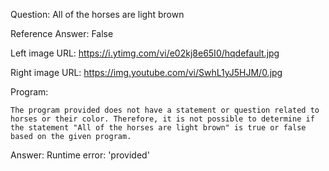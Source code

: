 Question: All of the horses are light brown

Reference Answer: False

Left image URL: https://i.ytimg.com/vi/e02kj8e65I0/hqdefault.jpg

Right image URL: https://img.youtube.com/vi/SwhL1yJ5HJM/0.jpg

Program:

```
The program provided does not have a statement or question related to horses or their color. Therefore, it is not possible to determine if the statement "All of the horses are light brown" is true or false based on the given program.
```
Answer: Runtime error: 'provided'

